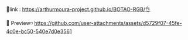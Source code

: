📌link : https://arthurmoura-project.github.io/BOTAO-RGB/👌

👀 Preview◽
https://github.com/user-attachments/assets/d5729f07-45fe-4c0e-bc50-540e7d0e3561


